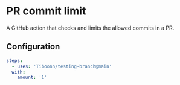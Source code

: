 # PR commit limit

A GitHub action that checks and limits the allowed commits in a PR.

## Configuration

```yml
steps:
  - uses: 'Tiboonn/testing-branch@main'
  with:
    amount: '1'
```

